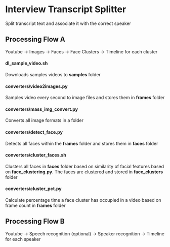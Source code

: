 # Interview Transcript Splitter

Split transcript text and associate it with the correct speaker

## Processing Flow A

Youtube -> Images -> Faces -> Face Clusters -> Timeline for each cluster

#### dl\_sample\_video.sh

Downloads samples videos to **samples** folder

#### converters\\video2images.py

Samples video every second to image files and stores them in **frames** folder

#### converters\\mass_img_convert.py

Converts all image formats in a folder

#### converters\\detect_face.py

Detects all faces within the **frames** folder and stores them in **faces** folder

#### converters\\cluster_faces.sh

Clusters all faces in **faces** folder based on similarity of facial features based on **face_clustering.py**. The faces are clustered and stored in **face_clusters** folder

#### converters\\cluster_pct.py

Calculate percentage time a face cluster has occupied in a video based on frame count in **frames** folder

## Processing Flow B

Youtube -> Speech recognition (optional) -> Speaker recognition -> Timeline for each speaker


